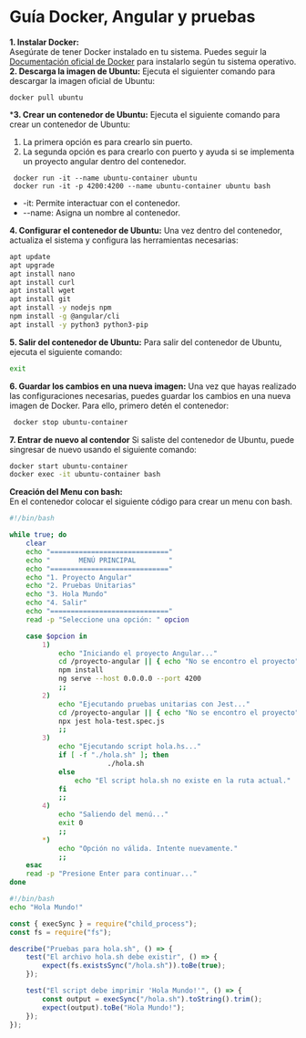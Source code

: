 # Guía Docker, Angular y pruebas
**1. Instalar Docker:**  
Asegúrate de tener Docker instalado en tu sistema. Puedes seguir la [Documentación oficial de Docker](https://docs.docker.com/get-started/get-docker/) para instalarlo según tu sistema operativo.  
**2. Descarga la imagen de Ubuntu:**
Ejecuta el siguienter comando para descargar la imagen oficial de Ubuntu:
```
docker pull ubuntu
```
***3. Crear un contenedor de Ubuntu:** 
Ejecuta el siguiente comando para crear un contenedor de Ubuntu:
1. La primera opción es para crearlo sin puerto.
2. La segunda opción es para crearlo con puerto y ayuda si se implementa un proyecto angular dentro del contenedor.
```
 docker run -it --name ubuntu-container ubuntu
 docker run -it -p 4200:4200 --name ubuntu-container ubuntu bash
 ```
 - -it: Permite interactuar con el contenedor.
 - --name: Asigna un nombre al contenedor.

**4. Configurar el contenedor de Ubuntu:** 
Una vez dentro del contenedor, actualiza el sistema y configura las herramientas necesarias:
```bash
apt update
apt upgrade
apt install nano
apt install curl
apt install wget
apt install git
apt install -y nodejs npm
npm install -g @angular/cli
apt install -y python3 python3-pip
```
**5. Salir del contenedor de Ubuntu:** 
Para salir del contenedor de Ubuntu, ejecuta el siguiente comando:
```bash
exit
```
**6. Guardar los cambios en una nueva imagen:** 
Una vez que hayas realizado las configuraciones necesarias, puedes guardar los cambios en una nueva imagen de Docker. Para ello, primero detén el contenedor:
```bash
 docker stop ubuntu-container
```
**7. Entrar de nuevo al contendor**
Si saliste del contenedor de Ubuntu, puede singresar de nuevo usando el siguiente comando:
```bash
docker start ubuntu-container
docker exec -it ubuntu-container bash
````

**Creación del Menu con bash:**  
En el contenedor colocar el siguiente código para crear un menu con bash.  
```bash
#!/bin/bash

while true; do
    clear
    echo "============================="
    echo "       MENÚ PRINCIPAL        "
    echo "============================="
    echo "1. Proyecto Angular"
    echo "2. Pruebas Unitarias"
    echo "3. Hola Mundo"
    echo "4. Salir"
    echo "============================="
    read -p "Seleccione una opción: " opcion

    case $opcion in
        1)
            echo "Iniciando el proyecto Angular..."
            cd /proyecto-angular || { echo "No se encontro el proyecto"; exit 1; }
            npm install
            ng serve --host 0.0.0.0 --port 4200
            ;;
        2)
            echo "Ejecutando pruebas unitarias con Jest..."
            cd /proyecto-angular || { echo "No se encontro el proyecto"; exit 1; }
            npx jest hola-test.spec.js
            ;;
        3)
            echo "Ejecutando script hola.hs..."
            if [ -f "./hola.sh" ]; then
                        ./hola.sh
            else
                echo "El script hola.sh no existe en la ruta actual."
            fi
            ;;
        4)
            echo "Saliendo del menú..."
            exit 0
            ;;
        *)
            echo "Opción no válida. Intente nuevamente."
            ;;
    esac
    read -p "Presione Enter para continuar..."
done
```


```bash
#!/bin/bash
echo "Hola Mundo!"
```


```javascript
const { execSync } = require("child_process");
const fs = require("fs");

describe("Pruebas para hola.sh", () => {
    test("El archivo hola.sh debe existir", () => {
        expect(fs.existsSync("/hola.sh")).toBe(true);
    });

    test("El script debe imprimir 'Hola Mundo!'", () => {
        const output = execSync("/hola.sh").toString().trim();
        expect(output).toBe("Hola Mundo!");
    });
});

```

